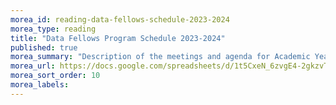 ```yaml
---
morea_id: reading-data-fellows-schedule-2023-2024
morea_type: reading
title: "Data Fellows Program Schedule 2023-2024"
published: true
morea_summary: "Description of the meetings and agenda for Academic Year 2023-2024"
morea_url: https://docs.google.com/spreadsheets/d/1t5CxeN_6zvgE4-2gkzvTI0_JSGidjleK3KFDscP2uQg/edit#gid=0
morea_sort_order: 10
morea_labels:
---
```

